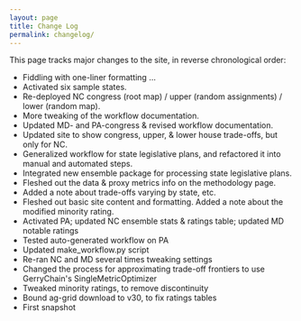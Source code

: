 ```yaml
---
layout: page
title: Change Log
permalink: changelog/
---
```


This page tracks major changes to the site, in reverse chronological order:

- Fiddling with one-liner formatting ...
- Activated six sample states.
- Re-deployed NC congress (root map) / upper (random assignments) / lower (random map).
- More tweaking of the workflow documentation.
- Updated MD- and PA-congress & revised workflow documentation.
- Updated site to show congress, upper, & lower house trade-offs, but only for NC.
- Generalized workflow for state legislative plans, and refactored it into manual and automated steps.
- Integrated new ensemble package for processing state legislative plans.
- Fleshed out the data &amp; proxy metrics info on the methodology page.
- Added a note about trade-offs varying by state, etc.
- Fleshed out basic site content and formatting. Added a note about the modified minority rating.
- Activated PA; updated NC ensemble stats & ratings table; updated MD notable ratings
- Tested auto-generated workflow on PA
- Updated make_workflow.py script
- Re-ran NC and MD several times tweaking settings
- Changed the process for approximating trade-off frontiers to use GerryChain's SingleMetricOptimizer
- Tweaked minority ratings, to remove discontinuity
- Bound ag-grid download to v30, to fix ratings tables
- First snapshot